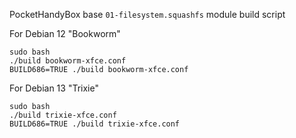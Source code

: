PocketHandyBox base `01-filesystem.squashfs` module build script

For Debian 12 "Bookworm"

```
sudo bash
./build bookworm-xfce.conf
BUILD686=TRUE ./build bookworm-xfce.conf
```

For Debian 13 "Trixie"

```
sudo bash
./build trixie-xfce.conf
BUILD686=TRUE ./build trixie-xfce.conf
```
